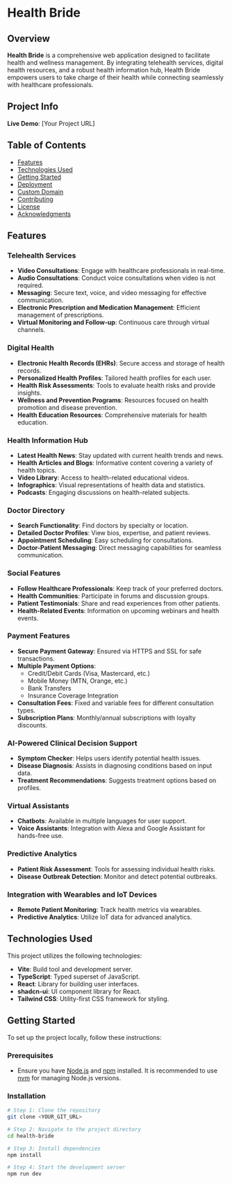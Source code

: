 # Health Bride

## Overview

**Health Bride** is a comprehensive web application designed to facilitate health and wellness management. By integrating telehealth services, digital health resources, and a robust health information hub, Health Bride empowers users to take charge of their health while connecting seamlessly with healthcare professionals.

## Project Info

**Live Demo**: [Your Project URL]

## Table of Contents

- [Features](#features)
- [Technologies Used](#technologies-used)
- [Getting Started](#getting-started)
- [Deployment](#deployment)
- [Custom Domain](#custom-domain)
- [Contributing](#contributing)
- [License](#license)
- [Acknowledgments](#acknowledgments)

## Features

### Telehealth Services

- **Video Consultations**: Engage with healthcare professionals in real-time.
- **Audio Consultations**: Conduct voice consultations when video is not required.
- **Messaging**: Secure text, voice, and video messaging for effective communication.
- **Electronic Prescription and Medication Management**: Efficient management of prescriptions.
- **Virtual Monitoring and Follow-up**: Continuous care through virtual channels.

### Digital Health

- **Electronic Health Records (EHRs)**: Secure access and storage of health records.
- **Personalized Health Profiles**: Tailored health profiles for each user.
- **Health Risk Assessments**: Tools to evaluate health risks and provide insights.
- **Wellness and Prevention Programs**: Resources focused on health promotion and disease prevention.
- **Health Education Resources**: Comprehensive materials for health education.

### Health Information Hub

- **Latest Health News**: Stay updated with current health trends and news.
- **Health Articles and Blogs**: Informative content covering a variety of health topics.
- **Video Library**: Access to health-related educational videos.
- **Infographics**: Visual representations of health data and statistics.
- **Podcasts**: Engaging discussions on health-related subjects.

### Doctor Directory

- **Search Functionality**: Find doctors by specialty or location.
- **Detailed Doctor Profiles**: View bios, expertise, and patient reviews.
- **Appointment Scheduling**: Easy scheduling for consultations.
- **Doctor-Patient Messaging**: Direct messaging capabilities for seamless communication.

### Social Features

- **Follow Healthcare Professionals**: Keep track of your preferred doctors.
- **Health Communities**: Participate in forums and discussion groups.
- **Patient Testimonials**: Share and read experiences from other patients.
- **Health-Related Events**: Information on upcoming webinars and health events.

### Payment Features

- **Secure Payment Gateway**: Ensured via HTTPS and SSL for safe transactions.
- **Multiple Payment Options**:
  - Credit/Debit Cards (Visa, Mastercard, etc.)
  - Mobile Money (MTN, Orange, etc.)
  - Bank Transfers
  - Insurance Coverage Integration
- **Consultation Fees**: Fixed and variable fees for different consultation types.
- **Subscription Plans**: Monthly/annual subscriptions with loyalty discounts.

### AI-Powered Clinical Decision Support

- **Symptom Checker**: Helps users identify potential health issues.
- **Disease Diagnosis**: Assists in diagnosing conditions based on input data.
- **Treatment Recommendations**: Suggests treatment options based on profiles.

### Virtual Assistants

- **Chatbots**: Available in multiple languages for user support.
- **Voice Assistants**: Integration with Alexa and Google Assistant for hands-free use.

### Predictive Analytics

- **Patient Risk Assessment**: Tools for assessing individual health risks.
- **Disease Outbreak Detection**: Monitor and detect potential outbreaks.

### Integration with Wearables and IoT Devices

- **Remote Patient Monitoring**: Track health metrics via wearables.
- **Predictive Analytics**: Utilize IoT data for advanced analytics.

## Technologies Used

This project utilizes the following technologies:

- **Vite**: Build tool and development server.
- **TypeScript**: Typed superset of JavaScript.
- **React**: Library for building user interfaces.
- **shadcn-ui**: UI component library for React.
- **Tailwind CSS**: Utility-first CSS framework for styling.

## Getting Started

To set up the project locally, follow these instructions:

### Prerequisites

- Ensure you have [Node.js](https://nodejs.org/) and [npm](https://www.npmjs.com/) installed. It is recommended to use [nvm](https://github.com/nvm-sh/nvm#installing-and-updating) for managing Node.js versions.

### Installation

```sh
# Step 1: Clone the repository
git clone <YOUR_GIT_URL>

# Step 2: Navigate to the project directory
cd health-bride

# Step 3: Install dependencies
npm install

# Step 4: Start the development server
npm run dev
```
